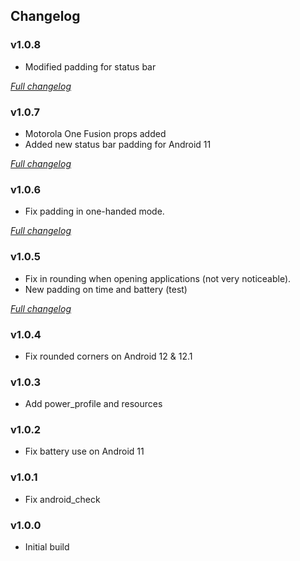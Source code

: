 ## Changelog

### v1.0.8
- Modified padding for status bar

[_Full changelog_](https://github.com/Syoker/moto-onefusion-overlay/compare/v1.0.7...v1.0.8)

### v1.0.7
- Motorola One Fusion props added
- Added new status bar padding for Android 11

[_Full changelog_](https://github.com/Syoker/moto-onefusion-overlay/compare/v1.0.6...v1.0.7)

### v1.0.6
- Fix padding in one-handed mode.

[_Full changelog_](https://github.com/Syoker/moto-onefusion-overlay/compare/v1.0.5...v1.0.6)

### v1.0.5
- Fix in rounding when opening applications (not very noticeable).
- New padding on time and battery (test)

[_Full changelog_](https://github.com/Syoker/moto-onefusion-overlay/compare/v1.0.4...v1.0.5)

### v1.0.4
- Fix rounded corners on Android 12 & 12.1

### v1.0.3
- Add power_profile and resources

### v1.0.2
- Fix battery use on Android 11

### v1.0.1
- Fix android_check

### v1.0.0
- Initial build